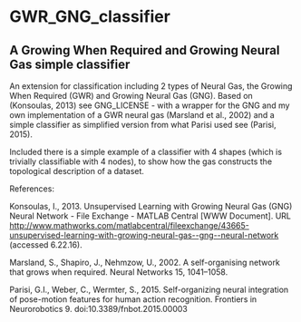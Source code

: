# GWR_GNG_classifier
## A Growing When Required and Growing Neural Gas simple classifier
An extension for classification including 2 types of Neural Gas, the Growing When Required (GWR) and Growing Neural Gas (GNG).  Based on (Konsoulas, 2013) see GNG_LICENSE - with a wrapper for the GNG and my own implementation of a GWR neural gas (Marsland et al., 2002) and a simple classifier as simplified version from what Parisi used see (Parisi, 2015).

Included there is a simple example of a classifier with 4 shapes (which is trivially classifiable with 4 nodes), to show how the gas constructs the topological description of a dataset.  

References:

Konsoulas, I., 2013. Unsupervised Learning with Growing Neural Gas (GNG) Neural Network - File Exchange - MATLAB Central [WWW Document]. URL http://www.mathworks.com/matlabcentral/fileexchange/43665-unsupervised-learning-with-growing-neural-gas--gng--neural-network (accessed 6.22.16).

Marsland, S., Shapiro, J., Nehmzow, U., 2002. A self-organising network that grows when required. Neural Networks 15, 1041–1058.

Parisi, G.I., Weber, C., Wermter, S., 2015. Self-organizing neural integration of pose-motion features for human action recognition. Frontiers in Neurorobotics 9. doi:10.3389/fnbot.2015.00003

